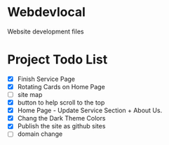 # Webdevlocal
Website development files

# Project Todo List

- [X] Finish Service Page
- [X] Rotating Cards on Home Page
- [ ] site map
- [X] button to help scroll to the top
- [X] Home Page - Update Service Section + About Us.
- [X] Chang the Dark Theme Colors
- [X] Publish the site as github sites
- [ ] domain change
